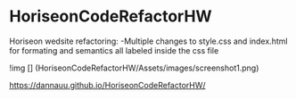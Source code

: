 # HoriseonCodeRefactorHW

Horiseon wedsite refactoring:
  -Multiple changes to style.css and index.html for formating and semantics all labeled inside the css file
  
  !img [] (HoriseonCodeRefactorHW/Assets/images/screenshot1.png)
  
  https://dannauu.github.io/HoriseonCodeRefactorHW/

   
   
  

